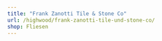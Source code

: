 ```yaml
---
title: "Frank Zanotti Tile & Stone Co"
url: /highwood/frank-zanotti-tile-und-stone-co/
shop: Fliesen
---
```

